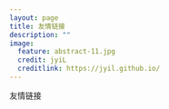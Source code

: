 ```yaml
---
layout: page
title: 友情链接
description: ""
image:
  feature: abstract-11.jpg
  credit: jyiL
  creditlink: https://jyil.github.io/
---
```


友情链接
